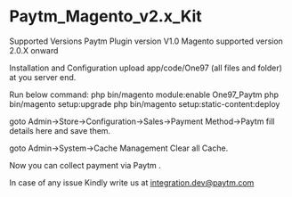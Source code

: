 # Paytm_Magento_v2.x_Kit

Supported Versions
Paytm Plugin version V1.0 Magento supported version 2.0.X onward

Installation and Configuration
upload app/code/One97 (all files and folder) at you server end.

Run below command:
php bin/magento module:enable One97_Paytm
php bin/magento setup:upgrade
php bin/magento setup:static-content:deploy

goto Admin->Store->Configuration->Sales->Payment Method->Paytm
fill details here and save them.

goto Admin->System->Cache Management
Clear all Cache.

Now you can collect payment via Paytm .



In case of any issue Kindly write us at integration.dev@paytm.com